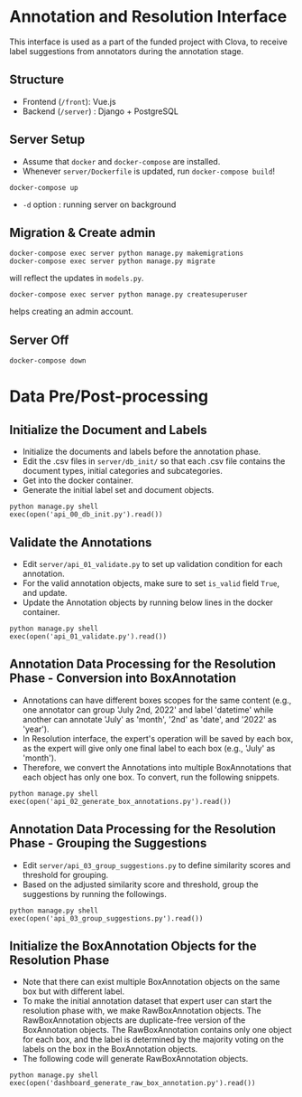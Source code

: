 # Annotation and Resolution Interface
This interface is used as a part of the funded project with Clova, to receive label suggestions from annotators during the annotation stage.

## Structure
* Frontend (`/front`): Vue.js
* Backend (`/server`) : Django + PostgreSQL

## Server Setup
* Assume that  `docker` and `docker-compose` are installed.
* Whenever `server/Dockerfile` is updated, run `docker-compose build`!

```
docker-compose up 
```
* `-d` option : running server on background

## Migration & Create admin

```
docker-compose exec server python manage.py makemigrations
docker-compose exec server python manage.py migrate
```
will reflect the updates in `models.py`.

```
docker-compose exec server python manage.py createsuperuser
```
helps creating an admin account.

## Server Off
```
docker-compose down 
```

# Data Pre/Post-processing 

## Initialize the Document and Labels
* Initialize the documents and labels before the annotation phase. 
* Edit the .csv files in `server/db_init/` so that each .csv file contains the document types, initial categories and subcategories. 
* Get into the docker container.
* Generate the initial label set and document objects.  
``` 
python manage.py shell
exec(open('api_00_db_init.py').read())
``` 

## Validate the Annotations
* Edit `server/api_01_validate.py` to set up validation condition for each annotation. 
* For the valid annotation objects, make sure to set `is_valid` field `True`, and update.  
* Update the Annotation objects by running below lines in the docker container. 
``` 
python manage.py shell
exec(open('api_01_validate.py').read())
``` 

## Annotation Data Processing for the Resolution Phase - Conversion into BoxAnnotation
* Annotations can have different boxes scopes for the same content (e.g., one annotator can group 'July 2nd, 2022' and label 'datetime' while another can annotate 'July' as 'month', '2nd' as 'date', and '2022' as 'year').
* In Resolution interface, the expert's operation will be saved by each box, as the expert will give only one final label to each box (e.g., 'July' as 'month'). 
* Therefore, we convert the Annotations into multiple BoxAnnotations that each object has only one box. To convert, run the following snippets. 
``` 
python manage.py shell
exec(open('api_02_generate_box_annotations.py').read())
``` 

## Annotation Data Processing for the Resolution Phase - Grouping the Suggestions 
* Edit `server/api_03_group_suggestions.py` to define similarity scores and threshold for grouping. 
* Based on the adjusted similarity score and threshold, group the suggestions by running the followings. 
``` 
python manage.py shell
exec(open('api_03_group_suggestions.py').read())
``` 

## Initialize the BoxAnnotation Objects for the Resolution Phase 
* Note that there can exist multiple BoxAnnotation objects on the same box but with different label. 
* To make the initial annotation dataset that expert user can start the resolution phase with, we make RawBoxAnnotation objects. The RawBoxAnnotation objects are duplicate-free version of the BoxAnnotation objects. The RawBoxAnnotation contains only one object for each box, and the label is determined by the majority voting on the labels on the box in the BoxAnnotation objects. 
* The following code will generate RawBoxAnnotation objects. 
``` 
python manage.py shell
exec(open('dashboard_generate_raw_box_annotation.py').read())
``` 

